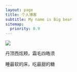 ```yaml
---
layout: page
title: 个人博客
subtitle: My name is Big bear
sitemap:
  priority: 0.9
---
```


<img src="{{ '/assets/img/pudhina.jpg' | prepend: site.baseurl }}" id="about-img">

<div id="describe-text">
	<p>丹顶西炫颊，霜毛四皓须</p>
	<p>睡最软的床，吃最甜的糖 <strong> <a href="https://github.com/knhash/Pudhina"> </a> </strong></p>
</div>